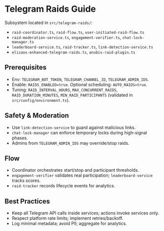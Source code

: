 # Telegram Raids Guide

Subsystem located in `src/telegram-raids/`:
- `raid-coordinator.ts`, `raid-flow.ts`, `user-initiated-raid-flow.ts`
- `raid-moderation-service.ts`, `engagement-verifier.ts`, `chat-lock-manager.ts`
- `leaderboard-service.ts`, `raid-tracker.ts`, `link-detection-service.ts`
- `elizaos-enhanced-telegram-raids.ts`, `anubis-raid-plugin.ts`

## Prerequisites
- Env: `TELEGRAM_BOT_TOKEN`, `TELEGRAM_CHANNEL_ID`, `TELEGRAM_ADMIN_IDS`.
- Enable: `RAIDS_ENABLED=true`. Optional scheduling: `AUTO_RAIDS=true`.
- Tuning: `RAID_INTERVAL_HOURS`, `MAX_CONCURRENT_RAIDS`, `RAID_DURATION_MINUTES`, `MIN_RAID_PARTICIPANTS` (validated in `src/config/environment.ts`).

## Safety & Moderation
- Use `link-detection-service` to guard against malicious links.
- `chat-lock-manager` can enforce temporary locks during high-signal phases.
- Admins from `TELEGRAM_ADMIN_IDS` may override/stop raids.

## Flow
- Coordinator orchestrates start/stop and participant thresholds.
- `engagement-verifier` validates real participation; `leaderboard-service` tracks scores.
- `raid-tracker` records lifecycle events for analytics.

## Best Practices
- Keep all Telegram API calls inside services; actions invoke services only.
- Respect platform rate limits; implement retries/backoff.
- Log minimal metadata; avoid PII; aggregate for analytics.
